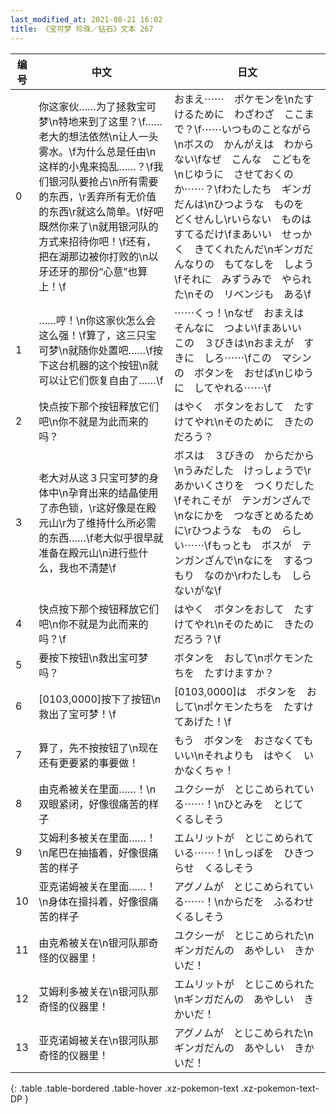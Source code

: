 ```yaml
---
last_modified_at: 2021-08-21 16:02
title: 《宝可梦 珍珠／钻石》文本 267
---
```

| 编号 | 中文 | 日文 |
| ---- | ---- | ---- |
| 0 | 你这家伙……为了拯救宝可梦\n特地来到了这里？\f……老大的想法依然\n让人一头雾水。\f为什么总是任由\n这样的小鬼来捣乱……？\f我们银河队要抢占\n所有需要的东西，\r丢弃所有无价值的东西\r就这么简单。\f好吧　既然你来了\n就用银河队的方式来招待你吧！\f还有，把在湖那边被你打败的\n以牙还牙的那份“心意”也算上！\f | おまえ⋯⋯　ポケモンを\nたすけるために　わざわざ　ここまで？\f⋯⋯いつものことながら\nボスの　かんがえは　わからない\fなぜ　こんな　こどもを\nじゆうに　させておくのか⋯⋯？\fわたしたち　ギンガだんは\nひつような　ものを　どくせんし\rいらない　ものは　すてるだけ\fまあいい　せっかく　きてくれたんだ\nギンガだんなりの　もてなしを　しよう\fそれに　みずうみで　やられた\nその　リベンジも　ある\f |
| 1 | ……哼！\n你这家伙怎么会这么强！\f算了，这三只宝可梦\n就随你处置吧……\f按下这台机器的这个按钮\n就可以让它们恢复自由了……\f | ⋯⋯くっ！\nなぜ　おまえは　そんなに　つよい\fまあいい　この　３びきは\nおまえが　すきに　しろ⋯⋯\fこの　マシンの　ボタンを　おせば\nじゆうに　してやれる⋯⋯\f |
| 2 | 快点按下那个按钮释放它们吧\n你不就是为此而来的吗？ | はやく　ボタンをおして　たすけてやれ\nそのために　きたのだろう？ |
| 3 | 老大对从这３只宝可梦的身体中\n孕育出来的结晶使用了赤色锁，\r这好像是在殿元山\r为了维持什么所必需的东西……\f老大似乎很早就准备在殿元山\n进行些什么，我也不清楚\f | ボスは　３びきの　からだから\nうみだした　けっしょうで\rあかいくさりを　つくりだした\fそれこそが　テンガンざんで\nなにかを　つなぎとめるために\rひつような　もの　らしい⋯⋯\fもっとも　ボスが　テンガンざんで\nなにを　するつもり　なのか\rわたしも　しらないがな\f |
| 4 | 快点按下那个按钮释放它们吧\n你不就是为此而来的吗？\f | はやく　ボタンをおして　たすけてやれ\nそのために　きたのだろう？\f |
| 5 | 要按下按钮\n救出宝可梦吗？ | ボタンを　おして\nポケモンたちを　たすけますか？ |
| 6 | [0103,0000]按下了按钮\n救出了宝可梦！\f | [0103,0000]は　ボタンを　おして\nポケモンたちを　たすけてあげた！\f |
| 7 | 算了，先不按按钮了\n现在还有更要紧的事要做！ | もう　ボタンを　おさなくてもいい\nそれよりも　はやく　いかなくちゃ！ |
| 8 | 由克希被关在里面……！\n双眼紧闭，好像很痛苦的样子 | ユクシーが　とじこめられている⋯⋯！\nひとみを　とじて　くるしそう |
| 9 | 艾姆利多被关在里面……！\n尾巴在抽搐着，好像很痛苦的样子 | エムリットが　とじこめられている⋯⋯！\nしっぽを　ひきつらせ　くるしそう |
| 10 | 亚克诺姆被关在里面……！\n身体在擅抖着，好像很痛苦的样子 | アグノムが　とじこめられている⋯⋯！\nからだを　ふるわせ　くるしそう |
| 11 | 由克希被关在\n银河队那奇怪的仪器里！ | ユクシーが　とじこめられた\nギンガだんの　あやしい　きかいだ！ |
| 12 | 艾姆利多被关在\n银河队那奇怪的仪器里！ | エムリットが　とじこめられた\nギンガだんの　あやしい　きかいだ！ |
| 13 | 亚克诺姆被关在\n银河队那奇怪的仪器里！ | アグノムが　とじこめられた\nギンガだんの　あやしい　きかいだ！ |
{: .table .table-bordered .table-hover .xz-pokemon-text .xz-pokemon-text-DP }